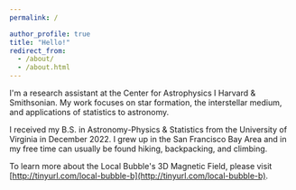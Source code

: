 ```yaml
---
permalink: /

author_profile: true
title: "Hello!"
redirect_from: 
  - /about/
  - /about.html
---
```



I'm a research assistant at the Center for Astrophysics I Harvard & Smithsonian.  My work focuses on star formation, the interstellar medium, and applications of statistics to astronomy.  

I received my B.S. in Astronomy-Physics & Statistics from the University of Virginia in December 2022.  I grew up in the San Francisco Bay Area and in my free time can usually be found hiking, backpacking, and climbing.

To learn more about the Local Bubble's 3D Magnetic Field, please visit [http://tinyurl.com/local-bubble-b](http://tinyurl.com/local-bubble-b).

